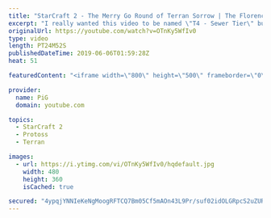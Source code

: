 ```yaml
---
title: "StarCraft 2 - The Merry Go Round of Terran Sorrow | The Florencio Files #66"
excerpt: "I really wanted this video to be named \"T4 - Sewer Tier\" but PiG wouldn't listen, can you guys please all tweet at him and tell him that TripleHelix has the better name for Florencio Files?    I cast one of the mysterious and deranged builds of the one and only Florencio, the dude that invented the proxy"
originalUrl: https://youtube.com/watch?v=OTnKy5WfIv0
type: video
length: PT24M52S
publishedDateTime: 2019-06-06T01:59:28Z
heat: 51

featuredContent: "<iframe width=\"800\" height=\"500\" frameborder=\"0\" src=\"https://www.youtube.com/embed/OTnKy5WfIv0\" allow=\"accelerometer; autoplay; encrypted-media; gyroscope; picture-in-picture\" allowfullscreen></iframe>"

provider:
  name: PiG
  domain: youtube.com

topics:
  - StarCraft 2
  - Protoss
  - Terran

images:
  - url: https://i.ytimg.com/vi/OTnKy5WfIv0/hqdefault.jpg
    width: 480
    height: 360
    isCached: true

secured: "4ypqjYNNIeKeNgMoogRFTCQ7Bm05Cf5mAOn43L9Pr/suf02idOLGRpcS2uZURGNwh5Ok46qSGlaeXQvicS+cnbLTA1Uqz1mXPuQeyn3c/7KIwFnt/uOhamWkTu94C4b05gb6cYs7fobjoJBB+lY3K5FaDW2kuwz0k9F2TGqli7NUKDVRzIV+ca5X/gHrtIpUbRoCZQg5SFplWfq8XtlquHbbj1bFDBnxfo3FVJtJ0mw6U56G9huADj+Zs10D1UJSX5dhfEX2fPOhQyZhx22nHF3XggEhm/23pEY4ES03BXylaWtOELA9pxt1fP+XZ0nKisFiet1W8RQuQaBjF8o3dZBmUkH0QoRTOyu6ip1Z2d4CtgB9W8phxQS6SAAs0f62Z5MxIw+anmuFprcxbS5F+F3JPblF8KevX5h8PGi0c1A=;sF3BJaedvCv4vhPShIh18A=="
---
```



